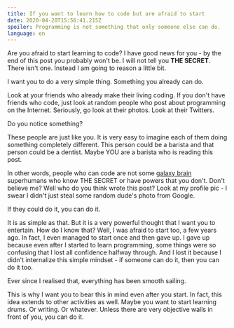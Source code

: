 ```yaml
---
title: If you want to learn how to code but are afraid to start
date: 2020-04-20T15:56:41.215Z
spoiler: Programming is not something that only someone else can do.
language: en
---
```

Are you afraid to start learning to code? I have good news for you - by the end of this post you probably won't be. I will not tell you **THE SECRET**. There isn't one. Instead I am going to reason a little bit.

I want you to do a very simple thing. Something you already can do.

Look at your friends who already make their living coding. If you don't have friends who code, just look at random people who post about programming on the Internet. Seriously, go look at their photos. Look at their Twitters.

Do you notice something? 

These people are just like you. It is very easy to imagine each of them doing something completely different. This person could be a barista and that person could be a dentist. Maybe YOU are a barista who is reading this post. 

In other words, people who can code are not some [galaxy brain](https://knowyourmeme.com/memes/galaxy-brain) superhumans who know THE SECRET or have powers that you don't. Don't believe me? Well who do you think wrote this post? Look at my profile pic - I swear I didn't just steal some random dude's photo from Google.

If they could do it, you can do it. 

It is as simple as that. But it is a very powerful thought that I want you to entertain. How do I know that? Well, I was afraid to start too, a few years ago. In fact, I even managed to start once and then gave up. I gave up because even after I started to learn programming, some things were so confusing that I lost all confidence halfway through. And I lost it because I didn't internalize this simple mindset - if someone can do it, then you can do it too.

Ever since I realised that, everything has been smooth sailing.

This is why I want you to bear this in mind even after you start. In fact, this idea extends to other activities as well. Maybe you want to start learning drums. Or writing. Or whatever. Unless there are very objective walls in front of you, you can do it.
